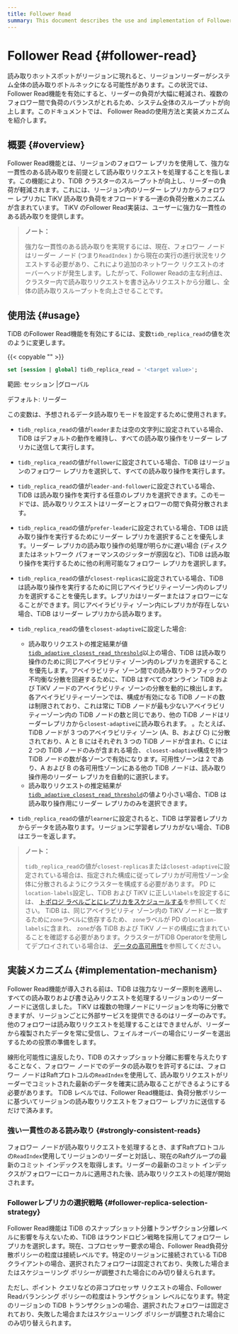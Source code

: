 ```yaml
---
title: Follower Read
summary: This document describes the use and implementation of Follower Read.
---
```


# Follower Read {#follower-read}

読み取りホットスポットがリージョンに現れると、リージョンリーダーがシステム全体の読み取りボトルネックになる可能性があります。この状況では、Follower Read機能を有効にすると、リーダーの負荷が大幅に軽減され、複数のフォロワー間で負荷のバランスがとれるため、システム全体のスループットが向上します。このドキュメントでは、 Follower Readの使用方法と実装メカニズムを紹介します。

## 概要 {#overview}

Follower Read機能とは、リージョンのフォロワー レプリカを使用して、強力な一貫性のある読み取りを前提として読み取りリクエストを処理することを指します。この機能により、TiDB クラスターのスループットが向上し、リーダーの負荷が軽減されます。これには、リージョン内のリーダー レプリカからフォロワー レプリカに TiKV 読み取り負荷をオフロードする一連の負荷分散メカニズムが含まれています。 TiKV のFollower Read実装は、ユーザーに強力な一貫性のある読み取りを提供します。

> **ノート：**
>
> 強力な一貫性のある読み取りを実現するには、現在、フォロワー ノードはリーダー ノード (つまり`ReadIndex` ) から現在の実行の進行状況をリクエストする必要があり、これにより追加のネットワーク リクエストのオーバーヘッドが発生します。したがって、Follower Readの主な利点は、クラスター内で読み取りリクエストを書き込みリクエストから分離し、全体の読み取りスループットを向上させることです。

## 使用法 {#usage}

TiDB のFollower Read機能を有効にするには、変数`tidb_replica_read`の値を次のように変更します。

{{< copyable "" >}}

```sql
set [session | global] tidb_replica_read = '<target value>';
```

範囲: セッション |グローバル

デフォルト: リーダー

この変数は、予想されるデータ読み取りモードを設定するために使用されます。

-   `tidb_replica_read`の値が`leader`または空の文字列に設定されている場合、TiDB はデフォルトの動作を維持し、すべての読み取り操作をリーダー レプリカに送信して実行します。

-   `tidb_replica_read`の値が`follower`に設定されている場合、TiDB はリージョンのフォロワー レプリカを選択して、すべての読み取り操作を実行します。

-   `tidb_replica_read`の値が`leader-and-follower`に設定されている場合、TiDB は読み取り操作を実行する任意のレプリカを選択できます。このモードでは、読み取りリクエストはリーダーとフォロワーの間で負荷分散されます。

-   `tidb_replica_read`の値が`prefer-leader`に設定されている場合、TiDB は読み取り操作を実行するためにリーダー レプリカを選択することを優先します。リーダー レプリカの読み取り操作の処理が明らかに遅い場合 (ディスクまたはネットワーク パフォーマンスのジッターが原因など)、TiDB は読み取り操作を実行するために他の利用可能なフォロワー レプリカを選択します。

-   `tidb_replica_read`の値が`closest-replicas`に設定されている場合、TiDB は読み取り操作を実行するために同じアベイラビリティーゾーン内のレプリカを選択することを優先します。レプリカはリーダーまたはフォロワーになることができます。同じアベイラビリティ ゾーン内にレプリカが存在しない場合、TiDB はリーダー レプリカから読み取ります。

-   `tidb_replica_read`の値を`closest-adaptive`に設定した場合:

    -   読み取りリクエストの推定結果が値[<a href="/system-variables.md#tidb_adaptive_closest_read_threshold-new-in-v630">`tidb_adaptive_closest_read_threshold`</a>](/system-variables.md#tidb_adaptive_closest_read_threshold-new-in-v630)以上の場合、TiDB は読み取り操作のために同じアベイラビリティ ゾーン内のレプリカを選択することを優先します。アベイラビリティ ゾーン間での読み取りトラフィックの不均衡な分散を回避するために、TiDB はすべてのオンライン TiDB および TiKV ノードのアベイラビリティ ゾーンの分散を動的に検出します。各アベイラビリティーゾーンでは、構成が有効になる TiDB ノードの数は制限されており、これは常に TiDB ノードが最も少ないアベイラビリティーゾーン内の TiDB ノードの数と同じであり、他の TiDB ノードはリーダーレプリカから`closest-adaptive`に読み取られます。 。たとえば、TiDB ノードが 3 つのアベイラビリティ ゾーン (A、B、および C) に分散されており、A と B にはそれぞれ 3 つの TiDB ノードが含まれ、C には 2 つの TiDB ノードのみが含まれる場合、 `closest-adaptive`構成を持つ TiDB ノードの数が各ゾーンで有効になります。可用性ゾーンは 2 であり、A および B の各可用性ゾーンにある他の TiDB ノードは、読み取り操作用のリーダー レプリカを自動的に選択します。
    -   読み取りリクエストの推定結果が[<a href="/system-variables.md#tidb_adaptive_closest_read_threshold-new-in-v630">`tidb_adaptive_closest_read_threshold`</a>](/system-variables.md#tidb_adaptive_closest_read_threshold-new-in-v630)の値より小さい場合、TiDB は読み取り操作用にリーダー レプリカのみを選択できます。

-   `tidb_replica_read`の値が`learner`に設定されると、TiDB は学習者レプリカからデータを読み取ります。リージョンに学習者レプリカがない場合、TiDB はエラーを返します。

<CustomContent platform="tidb">

> **ノート：**
>
> `tidb_replica_read`の値が`closest-replicas`または`closest-adaptive`に設定されている場合は、指定された構成に従ってレプリカが可用性ゾーン全体に分散されるようにクラスターを構成する必要があります。 PD に`location-labels`設定し、TiDB および TiKV に正しい`labels`を設定するには、 [<a href="/schedule-replicas-by-topology-labels.md">トポロジ ラベルごとにレプリカをスケジュールする</a>](/schedule-replicas-by-topology-labels.md)を参照してください。 TiDB は、同じアベイラビリティ ゾーン内の TiKV ノードと一致するために`zone`ラベルに依存するため、 `zone`ラベルが PD の`location-labels`に含まれ、 `zone`が各 TiDB および TiKV ノードの構成に含まれていることを確認する必要があります。クラスターがTiDB Operatorを使用してデプロイされている場合は、 [<a href="https://docs.pingcap.com/tidb-in-kubernetes/v1.4/configure-a-tidb-cluster#high-availability-of-data">データの高可用性</a>](https://docs.pingcap.com/tidb-in-kubernetes/v1.4/configure-a-tidb-cluster#high-availability-of-data)を参照してください。

</CustomContent>

## 実装メカニズム {#implementation-mechanism}

Follower Read機能が導入される前は、TiDB は強力なリーダー原則を適用し、すべての読み取りおよび書き込みリクエストを処理するリージョンのリーダー ノードに送信しました。 TiKV は複数の物理ノードにリージョンを均等に分散できますが、リージョンごとに外部サービスを提供できるのはリーダーのみです。他のフォロワーは読み取りリクエストを処理することはできませんが、リーダーから複製されたデータを常に受信し、フェイルオーバーの場合にリーダーを選出するための投票の準備をします。

線形化可能性に違反したり、TiDB のスナップショット分離に影響を与えたりすることなく、フォロワー ノードでのデータの読み取りを許可するには、フォロワー ノードはRaftプロトコルの`ReadIndex`を使用して、読み取りリクエストがリーダーでコミットされた最新のデータを確実に読み取ることができるようにする必要があります。 TiDB レベルでは、Follower Read機能は、負荷分散ポリシーに基づいてリージョンの読み取りリクエストをフォロワー レプリカに送信するだけで済みます。

### 強い一貫性のある読み取り {#strongly-consistent-reads}

フォロワー ノードが読み取りリクエストを処理するとき、まずRaftプロトコルの`ReadIndex`使用してリージョンのリーダーと対話し、現在のRaftグループの最新のコミット インデックスを取得します。リーダーの最新のコミット インデックスがフォロワーにローカルに適用された後、読み取りリクエストの処理が開始されます。

### Followerレプリカの選択戦略 {#follower-replica-selection-strategy}

Follower Read機能は TiDB のスナップショット分離トランザクション分離レベルに影響を与えないため、TiDB はラウンドロビン戦略を採用してフォロワー レプリカを選択します。現在、コプロセッサー要求の場合、Follower Read負荷分散ポリシーの粒度は接続レベルです。特定のリージョンに接続されている TiDB クライアントの場合、選択されたフォロワーは固定されており、失敗した場合またはスケジューリング ポリシーが調整された場合にのみ切り替えられます。

ただし、ポイント クエリなどの非コプロセッサ リクエストの場合、Follower Readバランシング ポリシーの粒度はトランザクション レベルになります。特定のリージョンの TiDB トランザクションの場合、選択されたフォロワーは固定されており、失敗した場合またはスケジューリング ポリシーが調整された場合にのみ切り替えられます。
